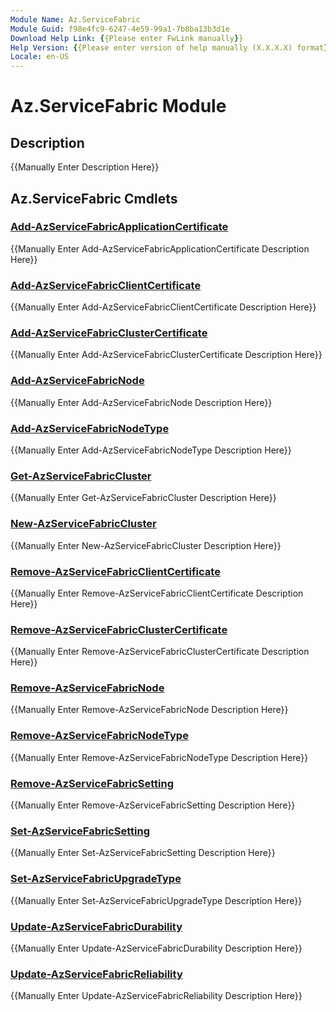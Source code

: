 ```yaml
---
Module Name: Az.ServiceFabric
Module Guid: f98e4fc9-6247-4e59-99a1-7b8ba13b3d1e
Download Help Link: {{Please enter FwLink manually}}
Help Version: {{Please enter version of help manually (X.X.X.X) format}}
Locale: en-US
---
```


# Az.ServiceFabric Module
## Description
{{Manually Enter Description Here}}

## Az.ServiceFabric Cmdlets
### [Add-AzServiceFabricApplicationCertificate](Add-AzServiceFabricApplicationCertificate.md)
{{Manually Enter Add-AzServiceFabricApplicationCertificate Description Here}}

### [Add-AzServiceFabricClientCertificate](Add-AzServiceFabricClientCertificate.md)
{{Manually Enter Add-AzServiceFabricClientCertificate Description Here}}

### [Add-AzServiceFabricClusterCertificate](Add-AzServiceFabricClusterCertificate.md)
{{Manually Enter Add-AzServiceFabricClusterCertificate Description Here}}

### [Add-AzServiceFabricNode](Add-AzServiceFabricNode.md)
{{Manually Enter Add-AzServiceFabricNode Description Here}}

### [Add-AzServiceFabricNodeType](Add-AzServiceFabricNodeType.md)
{{Manually Enter Add-AzServiceFabricNodeType Description Here}}

### [Get-AzServiceFabricCluster](Get-AzServiceFabricCluster.md)
{{Manually Enter Get-AzServiceFabricCluster Description Here}}

### [New-AzServiceFabricCluster](New-AzServiceFabricCluster.md)
{{Manually Enter New-AzServiceFabricCluster Description Here}}

### [Remove-AzServiceFabricClientCertificate](Remove-AzServiceFabricClientCertificate.md)
{{Manually Enter Remove-AzServiceFabricClientCertificate Description Here}}

### [Remove-AzServiceFabricClusterCertificate](Remove-AzServiceFabricClusterCertificate.md)
{{Manually Enter Remove-AzServiceFabricClusterCertificate Description Here}}

### [Remove-AzServiceFabricNode](Remove-AzServiceFabricNode.md)
{{Manually Enter Remove-AzServiceFabricNode Description Here}}

### [Remove-AzServiceFabricNodeType](Remove-AzServiceFabricNodeType.md)
{{Manually Enter Remove-AzServiceFabricNodeType Description Here}}

### [Remove-AzServiceFabricSetting](Remove-AzServiceFabricSetting.md)
{{Manually Enter Remove-AzServiceFabricSetting Description Here}}

### [Set-AzServiceFabricSetting](Set-AzServiceFabricSetting.md)
{{Manually Enter Set-AzServiceFabricSetting Description Here}}

### [Set-AzServiceFabricUpgradeType](Set-AzServiceFabricUpgradeType.md)
{{Manually Enter Set-AzServiceFabricUpgradeType Description Here}}

### [Update-AzServiceFabricDurability](Update-AzServiceFabricDurability.md)
{{Manually Enter Update-AzServiceFabricDurability Description Here}}

### [Update-AzServiceFabricReliability](Update-AzServiceFabricReliability.md)
{{Manually Enter Update-AzServiceFabricReliability Description Here}}

